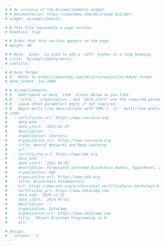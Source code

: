 ```yaml
---
# # An instance of the Accomplishments widget.
# # Documentation: https://wowchemy.com/docs/page-builder/
# widget: accomplishments

# # This file represents a page section.
# headless: true

# # Order that this section appears on the page.
# weight: 40

# # Note: `&shy;` is used to add a 'soft' hyphen in a long heading.
# title: 'Accomplish&shy;ments'
# subtitle:

# # Date format
# #   Refer to https://wowchemy.com/docs/customization/#date-format
# date_format: Jan 2006

# # Accomplishments.
# #   Add/remove as many `item` blocks below as you like.
# #   `title`, `organization`, and `date_start` are the required parameters.
# #   Leave other parameters empty if not required.
# #   Begin multi-line descriptions with YAML's `|2-` multi-line prefix.
# item:
#   - certificate_url: https://www.coursera.org
#     date_end: ''
#     date_start: '2021-01-25'
#     description: ''
#     organization: Coursera
#     organization_url: https://www.coursera.org
#     title: Neural Networks and Deep Learning
#     url: ''
#   - certificate_url: https://www.edx.org
#     date_end: ''
#     date_start: '2021-01-01'
#     description: Formulated informed blockchain models, hypotheses, and use cases.
#     organization: edX
#     organization_url: https://www.edx.org
#     title: Blockchain Fundamentals
#     url: https://www.edx.org/professional-certificate/uc-berkeleyx-blockchain-fundamentals
#   - certificate_url: https://www.datacamp.com
#     date_end: '2020-12-21'
#     date_start: '2020-07-01'
#     description: ''
#     organization: DataCamp
#     organization_url: https://www.datacamp.com
#     title: 'Object-Oriented Programming in R'
#     url: ''

# design:
#   columns: '1'
---
```

